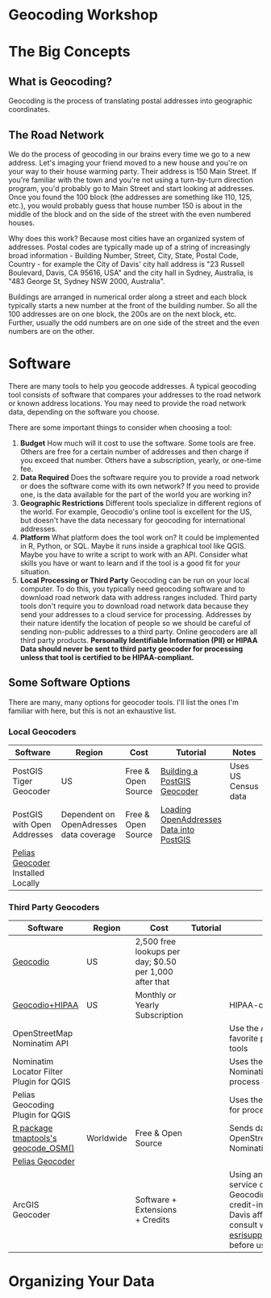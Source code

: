 # Geocoding Workshop

# The Big Concepts

## What is Geocoding?

Geocoding is the process of translating postal addresses into geographic coordinates.

## The Road Network
We do the process of geocoding in our brains every time we go to a new address.  Let's imaging your friend moved to a new house and you're on your way to their house warming party.  Their address is 150 Main Street.  If you're familiar with the town and you're not using a turn-by-turn direction program, you'd probably go to Main Street and start looking at addresses.  Once you found the 100 block (the addresses are something like 110, 125, etc.), you would probably guess that house number 150 is about in the middle of the block and on the side of the street with the even numbered houses.

Why does this work? Because most cities have an organized system of addresses.  Postal codes are typically made up of a string of increasingly broad information - Building Number, Street, City, State, Postal Code, Country - for example the City of Davis' city hall address is "23 Russell Boulevard, Davis, CA 95616, USA" and the city hall in Sydney, Australia, is "483 George St, Sydney NSW 2000, Australia".

Buildings are arranged in numerical order along a street and each block typically starts a new number at the front of the building number.  So all the 100 addresses are on one block, the 200s are on the next block, etc.  Further, usually the odd numbers are on one side of the street and the even numbers are on the other.

# Software
There are many tools to help you geocode addresses.  A typical geocoding tool consists of software that compares your addresses to the road network or known address locations.  You may need to provide the road network data, depending on the software you choose.


There are some important things to consider when choosing a tool:

1. **Budget** How much will it cost to use the software.  Some tools are free.  Others are free for a certain number of addresses and then charge if you exceed that number. Others have a subscription, yearly, or one-time fee.
1. **Data Required** Does the software require you to provide a road network or does the software come with its own network? If you need to provide one, is the data available for the part of the world you are working in?
1. **Geographic Restrictions** Different tools specialize in different regions of the world.  For example, Geocodio's online tool is excellent for the US, but doesn't have the data necessary for geocoding for international addresses.
1. **Platform** What platform does the tool work on? It could be implemented in R, Python, or SQL. Maybe it runs inside a graphical tool like QGIS. Maybe you have to write a script to work with an API. Consider what skills you have or want to learn and if the tool is a good fit for your situation.
1. **Local Processing or Third Party**  Geocoding can be run on your local computer.  To do this, you typically need geocoding software and to download road network data with address ranges included.  Third party tools don't require you to download road network data because they send your addresses to a cloud service for processing. Addresses by their nature identify the location of people so we should be careful of sending non-public addresses to a third party.  Online geocoders are all third party products.  **Personally Identifiable Information (PII) or HIPAA Data should never be sent to third party geocoder for processing unless that tool is certified to be HIPAA-compliant.**

## Some Software Options

There are many, many options for geocoder tools.  I'll list the ones I'm familiar with here, but this is not an exhaustive list.

### Local Geocoders

| Software | Region | Cost | Tutorial | Notes |
|---|---|---|---|---|
|PostGIS Tiger Geocoder | US | Free & Open Source | [Building a PostGIS Geocoder](https://experimentalcraft.wordpress.com/2017/11/01/how-to-make-a-postgis-tiger-geocoder-in-less-than-5-days/) | Uses US Census data |
|PostGIS with Open Addresses | Dependent on OpenAdresses data coverage | Free & Open Source | [Loading OpenAddresses Data into PostGIS](https://experimentalcraft.wordpress.com/2018/10/19/loading-open-addresses-data-into-postgis/) | |
|[Pelias Geocoder](https://github.com/pelias/pelias) Installed Locally |

### Third Party Geocoders

| Software | Region | Cost | Tutorial | Notes |
|---|---|---|---|---|
| [Geocodio](https://www.geocod.io) | US | 2,500 free lookups per day; $0.50 per 1,000 after that | |  |
| [Geocodio+HIPAA](https://www.geocod.io/healthcare/) | US | Monthly or Yearly Subscription | | HIPAA-compliant |
| OpenStreetMap Nominatim API | | | | Use the API with your favorite programming tools |
| Nominatim Locator Filter Plugin for QGIS | | | | Uses the OpenStreetMap Nominatim API to process data |
| Pelias Geocoding Plugin for QGIS | | | | Uses the Pelias geocoder for processing data |
| [R package tmaptools's geocode_OSM()](https://cran.r-project.org/web/packages/tmaptools/index.html) | Worldwide | Free & Open Source | | Sends data to the OpenStreetMap Nominatim API |
|[Pelias Geocoder](https://github.com/pelias/pelias)|
| ArcGIS Geocoder | | Software + Extensions + Credits | | Using any ESRI web service costs credits. Geocoding is particularly credit-intensive so UC Davis affiliates should consult with esrisupport@ucdavis.edu before using this service |


# Organizing Your Data

